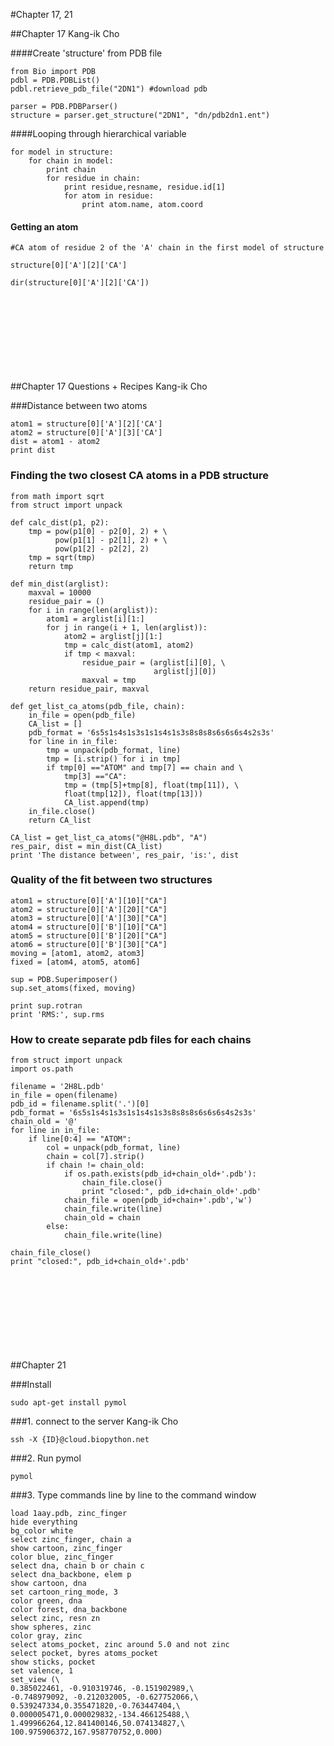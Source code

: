 #Chapter 17, 21

##Chapter 17
Kang-ik Cho
<br>

####Create 'structure' from PDB file
```
from Bio import PDB
pdbl = PDB.PDBList()
pdbl.retrieve_pdb_file("2DN1") #download pdb

parser = PDB.PDBParser()
structure = parser.get_structure("2DN1", "dn/pdb2dn1.ent")
```

####Looping through hierarchical variable 
```
for model in structure:
    for chain in model:
        print chain
        for residue in chain:
            print residue,resname, residue.id[1]
            for atom in residue:
                print atom.name, atom.coord
```

#### Getting an atom
```
#CA atom of residue 2 of the 'A' chain in the first model of structure

structure[0]['A'][2]['CA']

dir(structure[0]['A'][2]['CA'])

```

<br> <br> <br> <br> <br> <br> <br> <br> 
##Chapter 17 Questions + Recipes
Kang-ik Cho
<br>

###Distance between two atoms
```
atom1 = structure[0]['A'][2]['CA']
atom2 = structure[0]['A'][3]['CA']
dist = atom1 - atom2
print dist
```

### Finding the two closest CA atoms in a PDB structure
```
from math import sqrt
from struct import unpack

def calc_dist(p1, p2):
    tmp = pow(p1[0] - p2[0], 2) + \
          pow(p1[1] - p2[1], 2) + \
          pow(p1[2] - p2[2], 2)
    tmp = sqrt(tmp)
    return tmp

def min_dist(arglist):
    maxval = 10000
    residue_pair = ()
    for i in range(len(arglist)):
        atom1 = arglist[i][1:]
        for j in range(i + 1, len(arglist)):
            atom2 = arglist[j][1:]
            tmp = calc_dist(atom1, atom2)
            if tmp < maxval:
                residue_pair = (arglist[i][0], \
                                arglist[j][0])
                maxval = tmp
    return residue_pair, maxval

def get_list_ca_atoms(pdb_file, chain):
    in_file = open(pdb_file)
    CA_list = []
    pdb_format = '6s5s1s4s1s3s1s1s4s1s3s8s8s8s6s6s6s4s2s3s'
    for line in in_file:
        tmp = unpack(pdb_format, line)
        tmp = [i.strip() for i in tmp]
        if tmp[0] =="ATOM" and tmp[7] == chain and \
            tmp[3] =="CA":
            tmp = (tmp[5]+tmp[8], float(tmp[11]), \
            float(tmp[12]), float(tmp[13]))
            CA_list.append(tmp)
    in_file.close()
    return CA_list

CA_list = get_list_ca_atoms("@H8L.pdb", "A")
res_pair, dist = min_dist(CA_list)
print 'The distance between', res_pair, 'is:', dist
```

### Quality of the fit between two structures
```
atom1 = structure[0]['A'][10]["CA"]
atom2 = structure[0]['A'][20]["CA"]
atom3 = structure[0]['A'][30]["CA"]
atom4 = structure[0]['B'][10]["CA"]
atom5 = structure[0]['B'][20]["CA"]
atom6 = structure[0]['B'][30]["CA"]
moving = [atom1, atom2, atom3]
fixed = [atom4, atom5, atom6]

sup = PDB.Superimposer()
sup.set_atoms(fixed, moving)

print sup.rotran
print 'RMS:', sup.rms
```

### How to create separate pdb files for each chains
```
from struct import unpack
import os.path

filename = '2H8L.pdb'
in_file = open(filename)
pdb_id = filename.split('.')[0]
pdb_format = '6s5s1s4s1s3s1s1s4s1s3s8s8s8s6s6s6s4s2s3s'
chain_old = '@'
for line in in_file:
    if line[0:4] == "ATOM":
        col = unpack(pdb_format, line)
        chain = col[7].strip()
        if chain != chain_old:
            if os.path.exists(pdb_id+chain_old+'.pdb'):
                chain_file.close()
                print "closed:", pdb_id+chain_old+'.pdb'
            chain_file = open(pdb_id+chain+'.pdb','w')
            chain_file.write(line)
            chain_old = chain
        else:
            chain_file.write(line)

chain_file_close()
print "closed:", pdb_id+chain_old+'.pdb'
```


<br> <br> <br> <br> <br> <br> <br> <br> 
##Chapter 21

###Install
```
sudo apt-get install pymol
```

###1. connect to the server
Kang-ik Cho
<br>
```
ssh -X {ID}@cloud.biopython.net
```

###2. Run pymol
```
pymol
```

###3. Type commands line by line to the command window
```
load 1aay.pdb, zinc_finger
hide everything
bg_color white
select zinc_finger, chain a
show cartoon, zinc_finger
color blue, zinc_finger
select dna, chain b or chain c
select dna_backbone, elem p
show cartoon, dna
set cartoon_ring_mode, 3
color green, dna
color forest, dna_backbone
select zinc, resn zn
show spheres, zinc
color gray, zinc
select atoms_pocket, zinc around 5.0 and not zinc
select pocket, byres atoms_pocket
show sticks, pocket
set valence, 1
set_view (\
0.385022461, -0.910319746, -0.151902989,\
-0.748979092, -0.212032005, -0.627752066,\
0.539247334,0.355471820,-0.763447404,\
0.000005471,0.000029832,-134.466125488,\
1.499966264,12.841400146,50.074134827,\
100.975906372,167.958770752,0.000)
```
